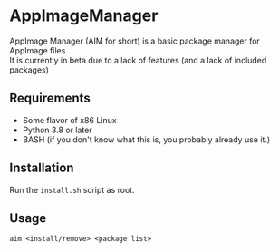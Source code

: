# AppImageManager
AppImage Manager (AIM for short) is a basic package manager for AppImage files.  
It is currently in beta due to a lack of features (and a lack of included packages)  

## Requirements
- Some flavor of x86 Linux
- Python 3.8 or later
- BASH (if you don't know what this is, you probably already use it.)

## Installation
Run the `install.sh` script as root.

## Usage
`aim <install/remove> <package list>`
